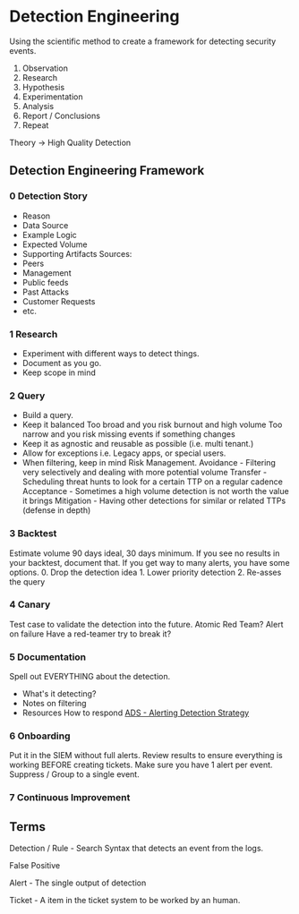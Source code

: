 # Detection Engineering

Using the scientific method to create a framework for detecting security events.

1. Observation
2. Research
3. Hypothesis
4. Experimentation
5. Analysis
6. Report / Conclusions
7. Repeat

Theory -> High Quality Detection

## Detection Engineering Framework

### 0 Detection Story

- Reason
- Data Source
- Example Logic
- Expected Volume
- Supporting Artifacts
    Sources:
- Peers
- Management
- Public feeds
- Past Attacks
- Customer Requests
- etc.

### 1 Research

- Experiment with different ways to detect things.
- Document as you go.
- Keep scope in mind

### 2 Query

- Build a query.
- Keep it balanced
    Too broad and you risk burnout and high volume
    Too narrow and you risk missing events if something changes
- Keep it as agnostic and reusable as possible (i.e. multi tenant.)
- Allow for exceptions
    i.e. Legacy apps, or special users.
- When filtering, keep in mind Risk Management.
    Avoidance - Filtering very selectively and dealing with more potential volume 
    Transfer - Scheduling threat hunts to look for a certain TTP on a regular cadence
    Acceptance - Sometimes a high volume detection is not worth the value it brings
    Mitigation - Having other detections for similar or related TTPs (defense in depth)

### 3 Backtest

Estimate volume
    90 days ideal, 30 days minimum.
If you see no results in your backtest, document that.
If you get way to many alerts, you have some options.
    0. Drop the detection idea
    1. Lower priority detection
    2. Re-asses the query

### 4 Canary

Test case to validate the detection into the future.
Atomic Red Team?
Alert on failure
Have a red-teamer try to break it?

### 5 Documentation

Spell out EVERYTHING about the detection.

- What's it detecting?
- Notes on filtering
- Resources
How to respond
[ADS - Alerting Detection Strategy](https://github.com/palantir/alerting-detection-strategy-framework)

### 6 Onboarding

Put it in the SIEM without full alerts.
Review results to ensure everything is working BEFORE creating tickets.
Make sure you have 1 alert per event.
Suppress / Group to a single event.

### 7 Continuous Improvement

## Terms

Detection / Rule - Search Syntax that detects an event from the logs.

False Positive

Alert - The single output of detection

Ticket - A item in the ticket system to be worked by an human.
